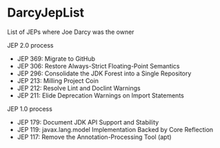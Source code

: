 # DarcyJepList
List of JEPs where Joe Darcy was the owner

JEP 2.0 process

* JEP 369: Migrate to GitHub
* JEP 306: Restore Always-Strict Floating-Point Semantics
* JEP 296: Consolidate the JDK Forest into a Single Repository 
* JEP 213: Milling Project Coin
* JEP 212: Resolve Lint and Doclint Warnings
* JEP 211: Elide Deprecation Warnings on Import Statements

JEP 1.0 process

* JEP 179: Document JDK API Support and Stability
* JEP 119: javax.lang.model Implementation Backed by Core Reflection
* JEP 117: Remove the Annotation-Processing Tool (apt)
